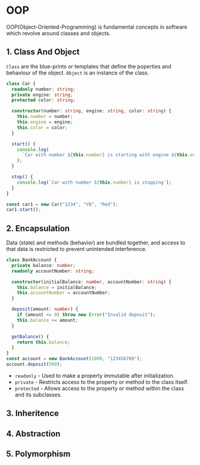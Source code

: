 # OOP

OOP(Object-Oriented-Programming) is fundamental concepts in software which revolve around classes and objects.

## 1. Class And Object

`Class` are the blue-prints or templates that define the poperties and behaviour of the object. `Object` is an instance of the class.

```ts
class Car {
  readonly number: string;
  private engine: string;
  protected color: string;

  constructor(number: string, engine: string, color: string) {
    this.number = number;
    this.engine = engine;
    this.color = color;
  }

  start() {
    console.log(
      `Car with number ${this.number} is starting with engine ${this.engine}`
    );
  }

  stop() {
    console.log(`Car with number ${this.number} is stopping`);
  }
}

const car1 = new Car("1234", "V8", "Red");
car1.start();
```

## 2. Encapsulation

Data (state) and methods (behavior) are bundled together, and access to that data is restricted to prevent unintended interference.

```ts
class BankAccount {
  private balance: number;
  readonly accountNumber: string;

  constructor(initialBalance: number, accountNumber: string) {
    this.balance = initialBalance;
    this.accountNumber = accountNumber;
  }

  deposit(amount: number) {
    if (amount <= 0) throw new Error("Invalid deposit");
    this.balance += amount;
  }

  getBalance() {
    return this.balance;
  }
}
const account = new BankAccount(1000, "123456789");
account.deposit(500);
```

- `readonly` - Used to make a property immutable after initialization.
- `private` - Restricts access to the property or method to the class itself.
- `protected` - Allows access to the property or method within the class and its subclasses.

## 3. Inheritence

## 4. Abstraction

## 5. Polymorphism
